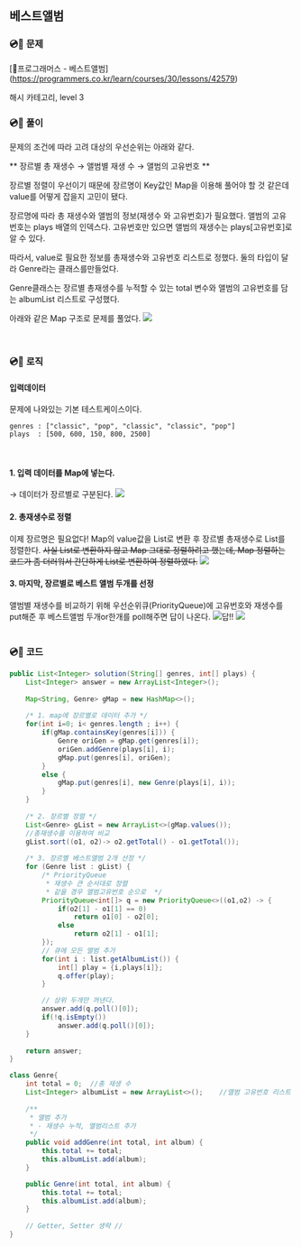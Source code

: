## 베스트앨범

### 💿📀 문제
[📃프로그래머스 - 베스트앨범] (https://programmers.co.kr/learn/courses/30/lessons/42579)

해시 카테고리, level 3

### 💿📀 풀이

문제의 조건에 따라 고려 대상의 우선순위는 아래와 같다.

** 장르별 총 재생수 → 앨범별 재생 수 → 앨범의 고유번호 **

 장르별 정렬이 우선이기 때문에 장르명이 Key값인 Map을 이용해 풀어야 할 것 같은데 value를 어떻게 잡을지 고민이 됐다. 

장르명에 따라 총 재생수와 앨범의 정보(재생수 와 고유번호)가 필요했다. 
앨범의 고유번호는 plays 배열의 인덱스다. 고유번호만 있으면 앨범의 재생수는 plays[고유번호]로 알 수 있다.

따라서, value로 필요한 정보를 총재생수와 고유번호 리스트로 정했다. 
둘의 타입이 달라 Genre라는 클래스를만들었다. 

Genre클래스는
장르별 총재생수를 누적할 수 있는 total 변수와
앨범의 고유번호를 담는 albumList 리스트로 구성했다.

아래와 같은 Map 구조로 문제를 풀었다.
![](https://images.velog.io/images/co_ol/post/2ead7132-e398-4b72-a477-b4a5cdaf3235/image.png)


<br/>

### 💿📀 로직

#### 입력데이터
문제에 나와있는 기본 테스트케이스이다. 
```
genres : ["classic", "pop", "classic", "classic", "pop"]
plays  : [500, 600, 150, 800, 2500]
```
<br/>

#### 1. 입력 데이터를 Map에 넣는다.
→ 데이터가 장르별로 구분된다.
![](https://images.velog.io/images/co_ol/post/d75d88cd-b47a-428d-9eba-db5285fb8029/image.png)


#### 2. 총재생수로 정렬
이제 장르명은 필요없다!
Map의 value값을 List<Genre>로 변환 후 
장르별 총재생수로 List를 정렬한다.
~~사실 List로 변환하지 않고 Map 그대로 정렬하려고 했는데,  Map 정렬하는 코드가 좀 더러워서 간단하게 List로 변환하여 정렬하였다.~~
![](https://images.velog.io/images/co_ol/post/b9ee1dde-8977-419a-aa9e-5a935414578e/image.png)

#### 3. 마지막, 장르별로 베스트 앨범 두개를 선정
앨범별 재생수를 비교하기 위해 우선순위큐(PriorityQueue)에
고유번호와 재생수를 put해준 후 
베스트앨범 두개or한개를 poll해주면 답이 나온다.
![](https://images.velog.io/images/co_ol/post/07fcb58f-7ffa-4369-9ab6-c3d8446bddbf/image.png)답!!
![](https://images.velog.io/images/co_ol/post/38c4cf42-b691-45fb-b5db-72a11711de60/image.png)
  <br/><br/>


  
  
### 💿📀 코드
```java
public List<Integer> solution(String[] genres, int[] plays) {
	List<Integer> answer = new ArrayList<Integer>();
    
    Map<String, Genre> gMap = new HashMap<>();
    
    /* 1. map에 장르별로 데이터 추가 */
    for(int i=0; i< genres.length ; i++) {    	
    	if(gMap.containsKey(genres[i])) {        		
    		Genre oriGen = gMap.get(genres[i]);
    		oriGen.addGenre(plays[i], i);
    		gMap.put(genres[i], oriGen);
    	}
    	else {
    		gMap.put(genres[i], new Genre(plays[i], i));
    	}
    }
    
    /* 2. 장르별 정렬 */
    List<Genre> gList = new ArrayList<>(gMap.values());
    //총재생수를 이용하여 비교
    gList.sort((o1, o2)-> o2.getTotal() - o1.getTotal());
            
    /* 3. 장르별 베스트앨범 2개 선정 */
    for (Genre list : gList) {
    	/* PriorityQueue 
    	 * 재생수 큰 순서대로 정렬 
    	 * 같을 경우 앨범고유번호 순으로  */
    	PriorityQueue<int[]> q = new PriorityQueue<>((o1,o2) -> {
    		if(o2[1] - o1[1] == 0)
    			return o1[0] - o2[0];
    		else
    			return o2[1] - o1[1];
    	});
    	// 큐에 모든 앨범 추가
    	for(int i : list.getAlbumList()) {	
    		int[] play = {i,plays[i]};
    		q.offer(play);
    	}

    	// 상위 두개만 꺼낸다.
    	answer.add(q.poll()[0]);
    	if(!q.isEmpty())
    		answer.add(q.poll()[0]);
	}
            
    return answer;
}

class Genre{
	int total = 0;	//총 재생 수
	List<Integer> albumList = new ArrayList<>();	//앨범 고유번호 리스트
	
	/**
	 * 앨범 추가
	 * - 재생수 누적, 앨범리스트 추가
	 */
	public void addGenre(int total, int album) {
		this.total += total;
		this.albumList.add(album);
	}

	public Genre(int total, int album) {
		this.total += total;
		this.albumList.add(album);
	}
	
	// Getter, Setter 생략 //
}
```
   <br/><br/>
